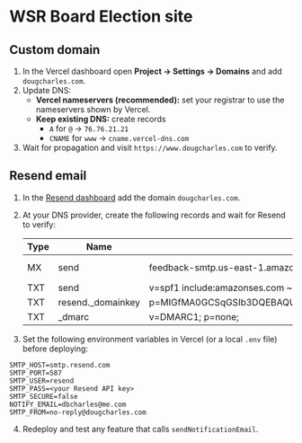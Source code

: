 # WSR Board Election site

## Custom domain

1. In the Vercel dashboard open **Project → Settings → Domains** and add `dougcharles.com`.
2. Update DNS:
   - **Vercel nameservers (recommended):** set your registrar to use the nameservers shown by Vercel.
   - **Keep existing DNS:** create records
        - `A` for `@` → `76.76.21.21`
        - `CNAME` for `www` → `cname.vercel-dns.com`
3. Wait for propagation and visit `https://www.dougcharles.com` to verify.

## Resend email

1. In the [Resend dashboard](https://resend.com) add the domain `dougcharles.com`.
2. At your DNS provider, create the following records and wait for Resend to verify:

   | Type | Name | Value | TTL | Notes |
   | ---- | ---- | ----- | --- | ----- |
   | MX   | send | feedback-smtp.us-east-1.amazonses.com | 60 | priority 10 |
   | TXT  | send | v=spf1 include:amazonses.com ~all | 60 | SPF |
   | TXT  | resend._domainkey | p=MIGfMA0GCSqGSIb3DQEBAQUAA4GNADCBiQKBgQDTMgfUzxqEMhniJ3X2ot0uvaM3UdO2/y9wbm+4yu4W+51UO5f1j3lsqHSEgcAlY4HkbFuYHVctySNrsPytBv+vpJyr0hM88Ifnvffw8se/L0+G5JfdST6BLfCoS2GTlThna4BlRTb4lvzLNsm6uMNeZuF8ZS+urE/P6IhFuZGPCQIDAQAB | Auto | DKIM |
   | TXT  | _dmarc | v=DMARC1; p=none; | Auto | DMARC |

3. Set the following environment variables in Vercel (or a local `.env` file) before deploying:

```
SMTP_HOST=smtp.resend.com
SMTP_PORT=587
SMTP_USER=resend
SMTP_PASS=<your Resend API key>
SMTP_SECURE=false
NOTIFY_EMAIL=dbcharles@me.com
SMTP_FROM=no-reply@dougcharles.com
```

4. Redeploy and test any feature that calls `sendNotificationEmail`.
